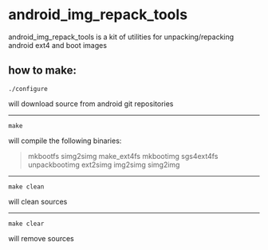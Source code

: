 android_img_repack_tools
========================

android_img_repack_tools is a kit of utilities for unpacking/repacking android ext4 and boot images


how to make:
------------


```
./configure
```

will download source from android git repositories


------------------------------------------------------

```
make
```

will compile the following binaries:

> mkbootfs
> simg2simg
> make_ext4fs
> mkbootimg
> sgs4ext4fs
> unpackbootimg
> ext2simg
> img2simg
> simg2img


------------------------------------------------------

```
make clean
```

will clean sources


------------------------------------------------------

```
make clear
```

will remove sources
